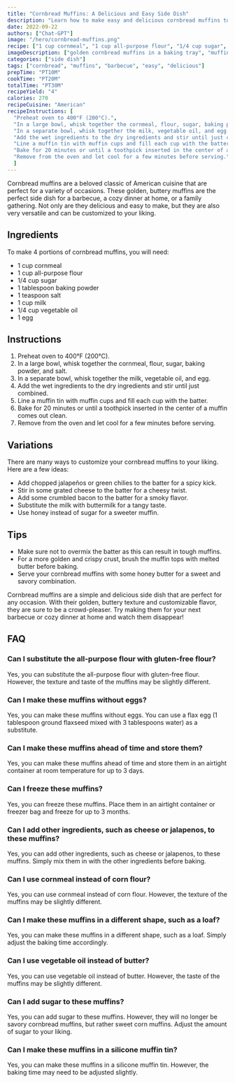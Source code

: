 ```yaml
---
title: "Cornbread Muffins: A Delicious and Easy Side Dish"
description: "Learn how to make easy and delicious cornbread muffins to accompany your meals. Perfect for a barbecue or a cozy dinner at home."
date: 2022-09-22
authors: ["Chat-GPT"]
image: "/hero/cornbread-muffins.png"
recipe: ["1 cup cornmeal", "1 cup all-purpose flour", "1/4 cup sugar", "1 tablespoon baking powder", "1 teaspoon salt", "1 cup milk", "1/4 cup vegetable oil", "1 egg"]
imageDescription: ["golden cornbread muffins in a baking tray", "muffin batter with cornmeal and flour", "freshly baked cornbread muffins on a plate", "a close up of a cornbread muffin with butter on top"]
categories: ["side dish"]
tags: ["cornbread", "muffins", "barbecue", "easy", "delicious"]
prepTime: "PT10M"
cookTime: "PT20M"
totalTime: "PT30M"
recipeYield: "4"
calories: 270
recipeCuisine: "American"
recipeInstructions: [
  "Preheat oven to 400°F (200°C).",
  "In a large bowl, whisk together the cornmeal, flour, sugar, baking powder, and salt.",
  "In a separate bowl, whisk together the milk, vegetable oil, and egg.",
  "Add the wet ingredients to the dry ingredients and stir until just combined.",
  "Line a muffin tin with muffin cups and fill each cup with the batter.",
  "Bake for 20 minutes or until a toothpick inserted in the center of a muffin comes out clean.",
  "Remove from the oven and let cool for a few minutes before serving."
  ]
---
```


Cornbread muffins are a beloved classic of American cuisine that are perfect for a variety of occasions. These golden, buttery muffins are the perfect side dish for a barbecue, a cozy dinner at home, or a family gathering. Not only are they delicious and easy to make, but they are also very versatile and can be customized to your liking. 

## Ingredients

To make 4 portions of cornbread muffins, you will need:

- 1 cup cornmeal
- 1 cup all-purpose flour
- 1/4 cup sugar
- 1 tablespoon baking powder
- 1 teaspoon salt
- 1 cup milk
- 1/4 cup vegetable oil
- 1 egg

## Instructions

1. Preheat oven to 400°F (200°C).
2. In a large bowl, whisk together the cornmeal, flour, sugar, baking powder, and salt.
3. In a separate bowl, whisk together the milk, vegetable oil, and egg.
4. Add the wet ingredients to the dry ingredients and stir until just combined.
5. Line a muffin tin with muffin cups and fill each cup with the batter.
6. Bake for 20 minutes or until a toothpick inserted in the center of a muffin comes out clean.
7. Remove from the oven and let cool for a few minutes before serving.

## Variations

There are many ways to customize your cornbread muffins to your liking. Here are a few ideas:

- Add chopped jalapeños or green chilies to the batter for a spicy kick.
- Stir in some grated cheese to the batter for a cheesy twist.
- Add some crumbled bacon to the batter for a smoky flavor.
- Substitute the milk with buttermilk for a tangy taste.
- Use honey instead of sugar for a sweeter muffin.

## Tips

- Make sure not to overmix the batter as this can result in tough muffins.
- For a more golden and crispy crust, brush the muffin tops with melted butter before baking.
- Serve your cornbread muffins with some honey butter for a sweet and savory combination.

Cornbread muffins are a simple and delicious side dish that are perfect for any occasion. With their golden, buttery texture and customizable flavor, they are sure to be a crowd-pleaser. Try making them for your next barbecue or cozy dinner at home and watch them disappear!

## FAQ

### Can I substitute the all-purpose flour with gluten-free flour?

Yes, you can substitute the all-purpose flour with gluten-free flour. However, the texture and taste of the muffins may be slightly different.

### Can I make these muffins without eggs?

Yes, you can make these muffins without eggs. You can use a flax egg (1 tablespoon ground flaxseed mixed with 3 tablespoons water) as a substitute.

### Can I make these muffins ahead of time and store them?

Yes, you can make these muffins ahead of time and store them in an airtight container at room temperature for up to 3 days.

### Can I freeze these muffins?

Yes, you can freeze these muffins. Place them in an airtight container or freezer bag and freeze for up to 3 months.

### Can I add other ingredients, such as cheese or jalapenos, to these muffins?

Yes, you can add other ingredients, such as cheese or jalapenos, to these muffins. Simply mix them in with the other ingredients before baking.

### Can I use cornmeal instead of corn flour?

Yes, you can use cornmeal instead of corn flour. However, the texture of the muffins may be slightly different.

### Can I make these muffins in a different shape, such as a loaf?

Yes, you can make these muffins in a different shape, such as a loaf. Simply adjust the baking time accordingly.

### Can I use vegetable oil instead of butter?

Yes, you can use vegetable oil instead of butter. However, the taste of the muffins may be slightly different.

### Can I add sugar to these muffins?

Yes, you can add sugar to these muffins. However, they will no longer be savory cornbread muffins, but rather sweet corn muffins. Adjust the amount of sugar to your liking.

### Can I make these muffins in a silicone muffin tin?

Yes, you can make these muffins in a silicone muffin tin. However, the baking time may need to be adjusted slightly.